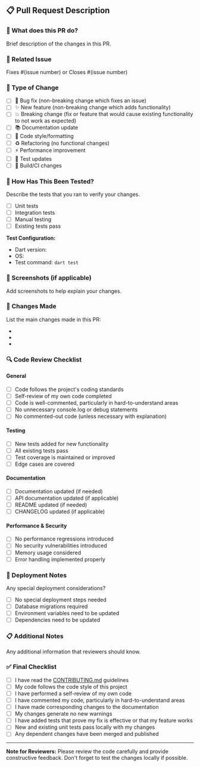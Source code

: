 ## 📋 Pull Request Description

### 🎯 What does this PR do?
Brief description of the changes in this PR.

### 🔗 Related Issue
Fixes #(issue number) or Closes #(issue number)

### 🔄 Type of Change
- [ ] 🐛 Bug fix (non-breaking change which fixes an issue)
- [ ] ✨ New feature (non-breaking change which adds functionality)
- [ ] 💥 Breaking change (fix or feature that would cause existing functionality to not work as expected)
- [ ] 📚 Documentation update
- [ ] 🎨 Code style/formatting
- [ ] ♻️ Refactoring (no functional changes)
- [ ] ⚡ Performance improvement
- [ ] 🧪 Test updates
- [ ] 🔧 Build/CI changes

### 🧪 How Has This Been Tested?
Describe the tests that you ran to verify your changes.

- [ ] Unit tests
- [ ] Integration tests
- [ ] Manual testing
- [ ] Existing tests pass

**Test Configuration:**
- Dart version: 
- OS: 
- Test command: `dart test`

### 📸 Screenshots (if applicable)
Add screenshots to help explain your changes.

### 📝 Changes Made
List the main changes made in this PR:

- 
- 
- 

### 🔍 Code Review Checklist

#### General
- [ ] Code follows the project's coding standards
- [ ] Self-review of my own code completed
- [ ] Code is well-commented, particularly in hard-to-understand areas
- [ ] No unnecessary console.log or debug statements
- [ ] No commented-out code (unless necessary with explanation)

#### Testing
- [ ] New tests added for new functionality
- [ ] All existing tests pass
- [ ] Test coverage is maintained or improved
- [ ] Edge cases are covered

#### Documentation
- [ ] Documentation updated (if needed)
- [ ] API documentation updated (if applicable)
- [ ] README updated (if needed)
- [ ] CHANGELOG updated (if applicable)

#### Performance & Security
- [ ] No performance regressions introduced
- [ ] No security vulnerabilities introduced
- [ ] Memory usage considered
- [ ] Error handling implemented properly

### 🚀 Deployment Notes
Any special deployment considerations?

- [ ] No special deployment steps needed
- [ ] Database migrations required
- [ ] Environment variables need to be updated
- [ ] Dependencies need to be updated

### 📋 Additional Notes
Any additional information that reviewers should know.

### ✅ Final Checklist
- [ ] I have read the [CONTRIBUTING.md](../CONTRIBUTING.md) guidelines
- [ ] My code follows the code style of this project
- [ ] I have performed a self-review of my own code
- [ ] I have commented my code, particularly in hard-to-understand areas
- [ ] I have made corresponding changes to the documentation
- [ ] My changes generate no new warnings
- [ ] I have added tests that prove my fix is effective or that my feature works
- [ ] New and existing unit tests pass locally with my changes
- [ ] Any dependent changes have been merged and published

---

**Note for Reviewers:**
Please review the code carefully and provide constructive feedback. Don't forget to test the changes locally if possible.